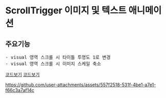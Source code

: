 # ScrollTrigger 이미지 및 텍스트 애니메이션

## 주요기능

<pre>
- visual 영역 스크롤 시 타이틀 투명도 1로 변경
- visual 영역 스크롤 시 이미지 스케일 축소
</pre>

[코드보기]()
[코드보기]()

https://github.com/user-attachments/assets/557f2518-531f-4be1-a7e1-f66c3a7af14c
